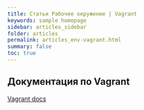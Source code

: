```yaml
---
title: Статьи Рабочее окружение | Vagrant
keywords: sample homepage
sidebar: articles_sidebar
folder: articles
permalink: articles_env-vagrant.html
summary: false
toc: true
---
```


## Документация по Vagrant

[Vagrant docs](https://www.vagrantup.com/docs/index.html)
